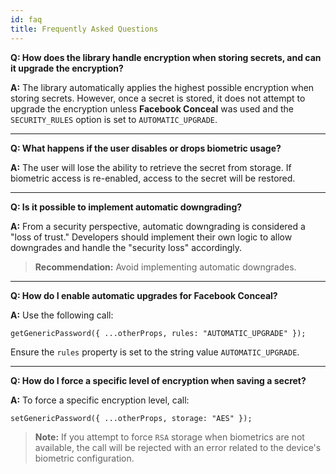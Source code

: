 ```yaml
---
id: faq
title: Frequently Asked Questions
---
```


**Q: How does the library handle encryption when storing secrets, and can it upgrade the encryption?**

**A:** The library automatically applies the highest possible encryption when storing secrets. However, once a secret is stored, it does not attempt to upgrade the encryption unless **Facebook Conceal** was used and the `SECURITY_RULES` option is set to `AUTOMATIC_UPGRADE`.

---

**Q: What happens if the user disables or drops biometric usage?**

**A:** The user will lose the ability to retrieve the secret from storage. If biometric access is re-enabled, access to the secret will be restored.

---

**Q: Is it possible to implement automatic downgrading?**

**A:** From a security perspective, automatic downgrading is considered a "loss of trust." Developers should implement their own logic to allow downgrades and handle the "security loss" accordingly. 

> **Recommendation:** Avoid implementing automatic downgrades.

---

**Q: How do I enable automatic upgrades for Facebook Conceal?**

**A:** Use the following call:

```tsx
getGenericPassword({ ...otherProps, rules: "AUTOMATIC_UPGRADE" });
```

Ensure the `rules` property is set to the string value `AUTOMATIC_UPGRADE`.

---

**Q: How do I force a specific level of encryption when saving a secret?**

**A:** To force a specific encryption level, call:

```tsx
setGenericPassword({ ...otherProps, storage: "AES" });
```

> **Note:** If you attempt to force `RSA` storage when biometrics are not available, the call will be rejected with an error related to the device's biometric configuration.